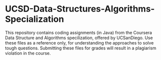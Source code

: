 # UCSD-Data-Structures-Algorithms-Specialization

This repository contains coding assignments (in Java) from the Coursera Data Structure and Algorithms specilization, offered by UCSanDiego.
Use these files as a reference only, for understanding the approaches to solve tough questions. Submitting these files for grades will result in a plagiarism violation in the course.
